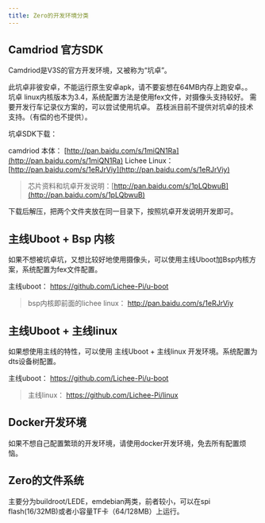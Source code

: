 ```yaml
---
title: Zero的开发环境分类
---
```


## Camdriod 官方SDK

Camdriod是V3S的官方开发环境，又被称为“坑卓”。

此坑卓非彼安卓，不能运行原生安卓apk，请不要妄想在64MB内存上跑安卓。。
坑卓 linux内核版本为3.4，系统配置方法是使用fex文件，对摄像头支持较好。
需要开发行车记录仪方案的，可以尝试使用坑卓。
荔枝派目前不提供对坑卓的技术支持。（有偿的也不提供）。

坑卓SDK下载：

camdriod 本体： [http://pan.baidu.com/s/1miQN1Ra](http://pan.baidu.com/s/1miQN1Ra)
Lichee Linux：[http://pan.baidu.com/s/1eRJrViy](http://pan.baidu.com/s/1eRJrViy)
> 芯片资料和坑卓开发说明：[http://pan.baidu.com/s/1pLQbwuB](http://pan.baidu.com/s/1pLQbwuB)

下载后解压，把两个文件夹放在同一目录下，按照坑卓开发说明开发即可。

## 主线Uboot + Bsp 内核

如果不想被坑卓坑，又想比较好地使用摄像头，可以使用主线Uboot加Bsp内核方案，系统配置为fex文件配置。

主线uboot： <https://github.com/Lichee-Pi/u-boot>

> bsp内核即前面的lichee linux： <http://pan.baidu.com/s/1eRJrViy>

## 主线Uboot + 主线linux

如果想使用主线的特性，可以使用 主线Uboot + 主线linux 开发环境。系统配置为dts设备树配置。

主线uboot： <https://github.com/Lichee-Pi/u-boot>

> 主线linux： <https://github.com/Lichee-Pi/linux>

## Docker开发环境


如果不想自己配置繁琐的开发环境，请使用docker开发环境，免去所有配置烦恼。

## Zero的文件系统

主要分为buildroot/LEDE，emdebian两类，前者较小，可以在spi flash(16/32MB)或者小容量TF卡（64/128MB）上运行。
